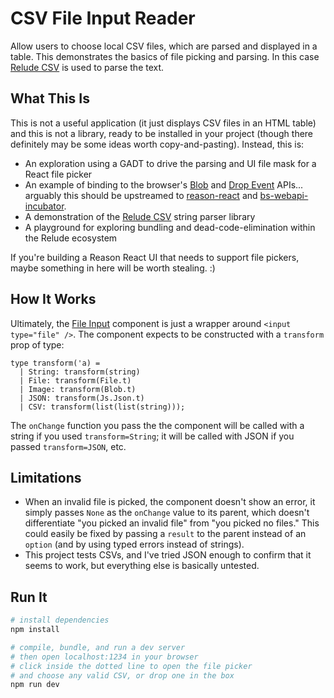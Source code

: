 # CSV File Input Reader

Allow users to choose local CSV files, which are parsed and displayed in a table. This demonstrates the basics of file picking and parsing. In this case [Relude CSV](https://github.com/reazen/relude-csv) is used to parse the text.

## What This Is

This is not a useful application (it just displays CSV files in an HTML table) and this is not a library, ready to be installed in your project (though there definitely may be some ideas worth copy-and-pasting). Instead, this is:

- An exploration using a GADT to drive the parsing and UI file mask for a React file picker
- An example of binding to the browser's [Blob](https://github.com/mlms13/csv-reader/blob/master/src/data/Blob.re) and [Drop Event](https://github.com/mlms13/csv-reader/blob/master/src/data/DropEvent.re) APIs... arguably this should be upstreamed to [reason-react](https://github.com/reasonml/reason-react/) and [bs-webapi-incubator](https://github.com/mlms13/csv-reader/blob/master/src/components/FileInput.re).
- A demonstration of the [Relude CSV](https://github.com/mlms13/csv-reader/blob/master/src/data/DropEvent.re) string parser library
- A playground for exploring bundling and dead-code-elimination within the Relude ecosystem

If you're building a Reason React UI that needs to support file pickers, maybe something in here will be worth stealing. :)

## How It Works

Ultimately, the [File Input](https://github.com/mlms13/csv-reader/blob/master/src/components/FileInput.re) component is just a wrapper around `<input type="file" />`. The component expects to be constructed with a `transform` prop of type:

```reason
type transform('a) =
  | String: transform(string)
  | File: transform(File.t)
  | Image: transform(Blob.t)
  | JSON: transform(Js.Json.t)
  | CSV: transform(list(list(string)));
```

The `onChange` function you pass the the component will be called with a string if you used `transform=String`; it will be called with JSON if you passed `transform=JSON`, etc.

## Limitations

- When an invalid file is picked, the component doesn't show an error, it simply passes `None` as the `onChange` value to its parent, which doesn't differentiate "you picked an invalid file" from "you picked no files." This could easily be fixed by passing a `result` to the parent instead of an `option` (and by using typed errors instead of strings).
- This project tests CSVs, and I've tried JSON enough to confirm that it seems to work, but everything else is basically untested.

## Run It

```sh
# install dependencies
npm install

# compile, bundle, and run a dev server
# then open localhost:1234 in your browser
# click inside the dotted line to open the file picker
# and choose any valid CSV, or drop one in the box
npm run dev
```

